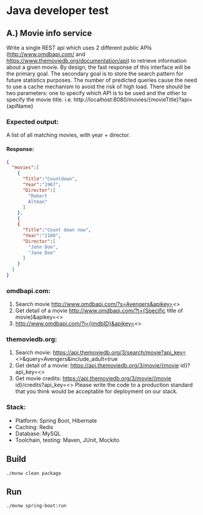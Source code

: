 # Java developer test

## A.) Movie info service
Write a single REST api which uses 2 different public APIs (http://www.omdbapi.com/ and https://www.themoviedb.org/documentation/api) to retrieve information about a given
movie. By design, the fast response of this interface will be the primary goal. The secondary goal is to store the search pattern for future statistics purposes.
The number of predicted queries cause the need to use a cache mechanism to avoid the risk of high load.
There should be two parameters: one to specify which API is to be used and the other to specify the movie title. i.e. 
http://localhost:8080/movies/{movieTitle}?api={apiName}

### Expected output:
A list of all matching movies, with year + director.

#### Response:
```json
{
  "movies":[
    {
      "Title":"Countdown",
      "Year":"1967",
      "Director":[
        "Robert
        Altman"
      ]
    },
    {
    {
      "Title":"Count down now",
      "Year":"2100",
      "Director":[
        "John Doe",
        "Jane Doe"
      ]
    }
  ]
}
```

### omdbapi.com:
1. Search movie
   http://www.omdbapi.com/?s=Avengers&apikey=<<api key>>
2. Get detail of a movie http://www.omdbapi.com/?t={Specific title
   of movie}&apikey=<<api key>>
3. http://www.omdbapi.com/?i={imdbID}&apikey=<<api key>>

### themoviedb.org:
1. Search movie: https://api.themoviedb.org/3/search/movie?api_key=<<api
   key>>&query=Avengers&include_adult=true
2. Get detail of a movie: https://api.themoviedb.org/3/movie/{movie id}?api_key=<<api key>>
3. Get movie credits: https://api.themoviedb.org/3/movie/{movie id}/credits?api_key=<<api key>>
   Please write the code to a production standard that you think would be acceptable for deployment
   on our stack.
   
### Stack:
* Platform: Spring Boot, Hibernate
* Caching: Redis
* Database: MySQL
* Toolchain, testing: Maven, JUnit, Mockito

## Build
```shell
./mvnw clean package
```

## Run
```shell
./mvnw spring-boot:run
```